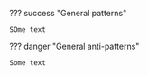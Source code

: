 ??? success "General patterns"
    
    SOme text

??? danger "General anti-patterns"
    
    Some text